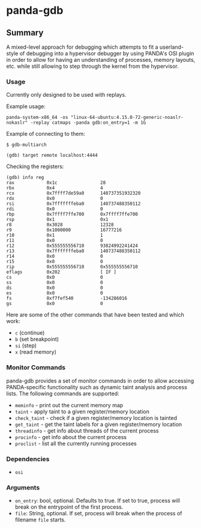 # panda-gdb

## Summary

A mixed-level approach for debugging which attempts to fit a userland-style of debugging into a hypervisor debugger by using PANDA's OSI plugin in order to allow for having an understanding of processes, memory layouts, etc. while still allowing to step through the kernel from the hypervisor.

### Usage

Currently only designed to be used with replays.

Example usage:

```
panda-system-x86_64 -os "linux-64-ubuntu:4.15.0-72-generic-noaslr-nokaslr" -replay catmaps -panda gdb:on_entry=1 -m 1G
```

Example of connecting to them:

```
$ gdb-multiarch

(gdb) target remote localhost:4444
```

Checking the registers:

```
(gdb) info reg
rax            0x1c                28
rbx            0x4                 4
rcx            0x7ffff7de59a0      140737351932320
rdx            0x0                 0
rsi            0x7fffffffeba0      140737488350112
rdi            0x0                 0
rbp            0x7ffff7ffe700      0x7ffff7ffe700
rsp            0x1                 0x1
r8             0x3028              12328
r9             0x1000000           16777216
r10            0x1                 1
r11            0x0                 0
r12            0x555555556710      93824992241424
r13            0x7fffffffeba0      140737488350112
r14            0x0                 0
r15            0x0                 0
rip            0x555555556710      0x555555556710
eflags         0x202               [ IF ]
cs             0x0                 0
ss             0x0                 0
ds             0x0                 0
es             0x0                 0
fs             0xf7fef540          -134286016
gs             0x0                 0
```

Here are some of the other commands that have been tested and which work:
* `c` (continue)
* `b` (set breakpoint)
* `si` (step)
* `x` (read memory)

### Monitor Commands

panda-gdb provides a set of monitor commands in order to allow accessing PANDA-specific
functionality such as dynamic taint analysis and process lists. The following commands 
are supported:

* `meminfo` - print out the current memory map
* `taint` - apply taint to a given register/memory location
* `check_taint` - check if a given register/memory location is tainted
* `get_taint` - get the taint labels for a given register/memory location
* `threadinfo` - get info about threads of the current process
* `procinfo` - get info about the current process
* `proclist` - list all the currently running processes

### Dependencies

* `osi`

### Arguments

* `on_entry`: bool, optional. Defaults to true. If set to true, process will break on the entrypoint of the first process.
* `file`: String, optional. If set, process will break when the process of filename `file` starts.

